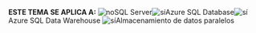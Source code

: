 <Token>**ESTE TEMA SE APLICA A:** ![no](media/no.png)SQL Server![sí](media/yes.png)Azure SQL Database![sí](media/yes.png)Azure SQL Data Warehouse ![sí](media/yes.png)Almacenamiento de datos paralelos </Token>
